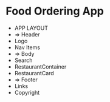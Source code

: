 # Food Ordering App

- APP LAYOUT
- => Header
- Logo
- Nav Items
- => Body
- Search
- RestaurantContainer
- RestaurantCard
- => Footer
- Links
- Copyright
